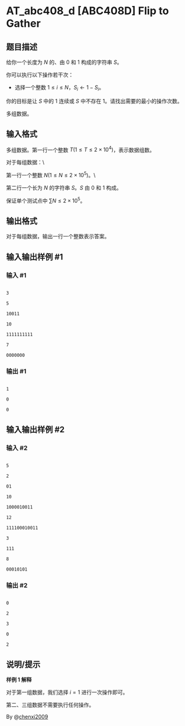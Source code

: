 # AT_abc408_d [ABC408D] Flip to Gather

## 题目描述

给你一个长度为 $N$ 的、由 $0$ 和 $1$ 构成的字符串 $S$。

你可以执行以下操作若干次：
- 选择一个整数 $1\le i\le N$，$S_i\leftarrow 1-S_i$。

你的目标是让 $S$ 中的 $1$ 连续或 $S$ 中不存在 $1$。请找出需要的最小的操作次数。

多组数据。

## 输入格式

多组数据。第一行一个整数 $T(1\le T\le 2\times 10^4)$，表示数据组数。

对于每组数据：\
第一行一个整数 $N(1\le N\le 2\times 10^5)$。\
第二行一个长为 $N$ 的字符串 $S$。$S$ 由 $0$ 和 $1$ 构成。

保证单个测试点中 $\sum N\le 2\times 10^5$。

## 输出格式

对于每组数据，输出一行一个整数表示答案。

## 输入输出样例 #1

### 输入 #1

```
3
5
10011
10
1111111111
7
0000000
```

### 输出 #1

```
1
0
0
```

## 输入输出样例 #2

### 输入 #2

```
5
2
01
10
1000010011
12
111100010011
3
111
8
00010101
```

### 输出 #2

```
0
2
3
0
2
```

## 说明/提示

**样例 1 解释**

对于第一组数据，我们选择 $i=1$ 进行一次操作即可。

第二、三组数据不需要执行任何操作。

By @[chenxi2009](/user/1020063)